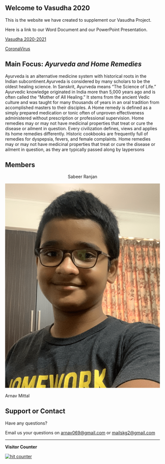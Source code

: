 ## **Welcome to Vasudha 2020**

This is the website we have created to supplement our Vasudha Project.

Here is a link to our Word Document and our PowerPoint Presentation.

[Vasudha 2020-2021](https://docs.google.com/file/d/1Nu4bOvSgZvhiug3O1kgtYygH8QI_pfSe/edit?usp=docslist_api&filetype=msword)

[CoronaVirus](https://drive.google.com/file/d/18FGk2f3JbWM8_CqvvECNQkRfA_1WwkHj/view?usp=sharing)

## Main Focus: *Ayurveda and Home Remedies*

Ayurveda is an alternative medicine system with historical roots in the Indian subcontinent.Ayurveda is considered by many scholars to be the oldest healing science. In Sanskrit, Ayurveda means “The Science of Life.” Ayurvedic knowledge originated in India more than 5,000 years ago and is often called the “Mother of All Healing.” It stems from the ancient Vedic culture and was taught for many thousands of years in an oral tradition from accomplished masters to their disciples. A Home remedy is defined as a simply prepared medication or tonic often of unproven effectiveness administered without prescription or professional supervision. Home remedies may or may not have medicinal properties that treat or cure the disease or ailment in question. Every civilization defines, views and applies its home remedies differently. Historic cookbooks are frequently full of remedies for dyspepsia, fevers, and female complaints. Home remedies may or may not have medicinal properties that treat or cure the disease or ailment in question, as they are typically passed along by laypersons

## Members
<p align="center">Sabeer Ranjan<br>
 
![](images/IMG_0619.png)

Arnav Mittal
</P>

## Support or Contact
 
 Have any questions? 
 
 Email us your questions on arnav069@gmail.com or mailskg2@gmail.com
 <hr>
 
**Visitor Counter**
<br>
<!-- Start of WebFreeCounter Code -->
<a href="https://www.webfreecounter.com/" target="_blank"><img src="https://www.webfreecounter.com/hit.php?id=gmefakak&nd=6&style=3" border="0" alt="hit counter"></a>
<!-- End of WebFreeCounter Code -->
